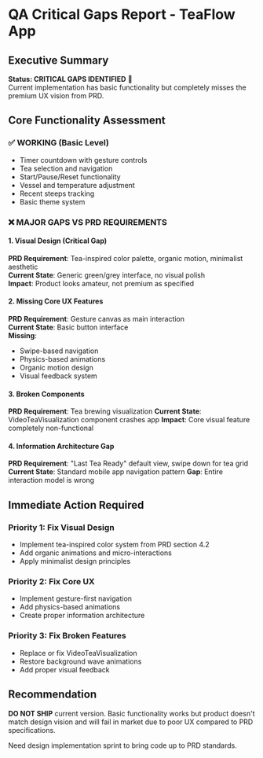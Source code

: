 # QA Critical Gaps Report - TeaFlow App

## Executive Summary
**Status: CRITICAL GAPS IDENTIFIED** 🔴  
Current implementation has basic functionality but completely misses the premium UX vision from PRD.

## Core Functionality Assessment

### ✅ WORKING (Basic Level)
- Timer countdown with gesture controls
- Tea selection and navigation  
- Start/Pause/Reset functionality
- Vessel and temperature adjustment
- Recent steeps tracking
- Basic theme system

### ❌ MAJOR GAPS VS PRD REQUIREMENTS

#### 1. Visual Design (Critical Gap)
**PRD Requirement**: Tea-inspired color palette, organic motion, minimalist aesthetic  
**Current State**: Generic green/grey interface, no visual polish  
**Impact**: Product looks amateur, not premium as specified

#### 2. Missing Core UX Features
**PRD Requirement**: Gesture canvas as main interaction  
**Current State**: Basic button interface  
**Missing**: 
- Swipe-based navigation
- Physics-based animations
- Organic motion design
- Visual feedback system

#### 3. Broken Components  
**PRD Requirement**: Tea brewing visualization
**Current State**: VideoTeaVisualization component crashes app
**Impact**: Core visual feature completely non-functional

#### 4. Information Architecture Gap
**PRD Requirement**: "Last Tea Ready" default view, swipe down for tea grid
**Current State**: Standard mobile app navigation pattern
**Gap**: Entire interaction model is wrong

## Immediate Action Required

### Priority 1: Fix Visual Design
- Implement tea-inspired color system from PRD section 4.2
- Add organic animations and micro-interactions  
- Apply minimalist design principles

### Priority 2: Fix Core UX
- Implement gesture-first navigation
- Add physics-based animations
- Create proper information architecture

### Priority 3: Fix Broken Features
- Replace or fix VideoTeaVisualization 
- Restore background wave animations
- Add proper visual feedback

## Recommendation
**DO NOT SHIP** current version. Basic functionality works but product doesn't match design vision and will fail in market due to poor UX compared to PRD specifications.

Need design implementation sprint to bring code up to PRD standards.